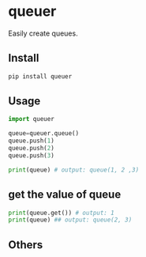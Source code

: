 # queuer
Easily create queues.
## Install
```py
pip install queuer
```
## Usage
```py
import queuer

queue=queuer.queue()
queue.push(1)
queue.push(2)
queue.push(3)

print(queue) # output: queue(1, 2 ,3)
```
## get the value of queue
```py
print(queue.get()) # output: 1
print(queue) ## output: queue(2, 3)
```
## Others
